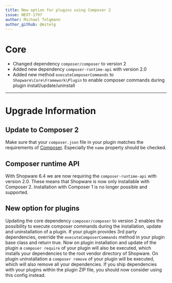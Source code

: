 ```yaml
---
title: New option for plugins using Composer 2
issue: NEXT-1797
author: Michael Telgmann
author_github: @mitelg
---
```

# Core
* Changed dependency `composer/composer` to version 2
* Added new dependency `composer-runtime-api` with version 2.0
* Added new method `executeComposerCommands` to `Shopware\Core\Framework\Plugin` to enable composer commands during plugin install/update/uninstall
___
# Upgrade Information

## Update to Composer 2
Make sure that your `composer.json` file in your plugin matches the requirements of [Composer](https://getcomposer.org/doc/04-schema.md).
Especially the `name` property should be checked.

## Composer runtime API
With Shopware 6.4 we are now requiring the `composer-runtime-api` with version 2.0.
These means that Shopware is now only installable with Composer 2.
Installation with Composer 1 is no longer possible and supported. 

## New option for plugins
Updating the core dependency `composer/composer` to version 2 enables the possibility to execute composer commands
during the installation, update and uninstallation of a plugin.
If your plugin provides 3rd party dependencies, override the `executeComposerCommands` method in your plugin base class
and return true.
Now on plugin installation and update of the plugin a `composer require` of your plugin will also be executed,
which installs your dependencies to the root vendor directory of Shopware.
On plugin uninstallation a `composer remove` of your plugin will be executed,
which will also remove all your dependencies.
If you ship dependencies with your plugins within the plugin ZIP file, you should now consider using this config instead.
